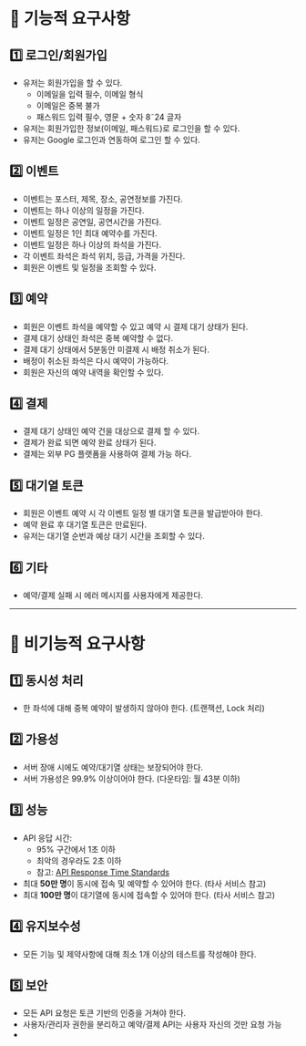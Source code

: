 # 📌 기능적 요구사항

## 1️⃣ 로그인/회원가입
- 유저는 회원가입을 할 수 있다.
  - 이메일을 입력 필수, 이메일 형식
  - 이메일은 중복 불가
  - 패스워드 입력 필수, 영문 + 숫자 8˜24 글자
- 유저는 회원가입한 정보(이메일, 패스워드)로 로그인을 할 수 있다.
- 유저는 Google 로그인과 연동하여 로그인 할 수 있다.

## 2️⃣ 이벤트
- 이벤트는 포스터, 제목, 장소, 공연정보를 가진다.
- 이벤트는 하나 이상의 일정을 가진다.
- 이벤트 일정은 공연일, 공연시간을 가진다.
- 이벤트 일정은 1인 최대 예약수를 가진다.
- 이벤트 일정은 하나 이상의 좌석을 가진다.
- 각 이벤트 좌석은 좌석 위치, 등급, 가격을 가진다.
- 회원은 이벤트 및 일정을 조회할 수 있다.

## 3️⃣ 예약
- 회원은 이벤트 좌석을 예약할 수 있고 예약 시 결제 대기 상태가 된다.
- 결제 대기 상태인 좌석은 중복 예약할 수 없다.
- 결제 대기 상태에서 5분동안 미결제 시 배정 취소가 된다.
- 배정이 취소된 좌석은 다시 예약이 가능하다.
- 회원은 자신의 예약 내역을 확인할 수 있다.

## 4️⃣ 결제
- 결제 대기 상태인 예약 건을 대상으로 결제 할 수 있다.
- 결제가 완료 되면 예약 완료 상태가 된다.
- 결제는 외부 PG 플랫폼을 사용하여 결제 가능 하다.

## 5️⃣ 대기열 토큰
- 회원은 이벤트 예약 시 각 이벤트 일정 별 대기열 토큰을 발급받아야 한다.
- 예약 완료 후 대기열 토큰은 만료된다.
- 유저는 대기열 순번과 예상 대기 시간을 조회할 수 있다.

## 6️⃣ 기타
- 예약/결제 실패 시 에러 메시지를 사용자에게 제공한다.

---

# 📌 비기능적 요구사항

## 1️⃣ 동시성 처리
- 한 좌석에 대해 중복 예약이 발생하지 않아야 한다. (트랜잭션, Lock 처리)

## 2️⃣ 가용성
- 서버 장애 시에도 예약/대기열 상태는 보장되어야 한다.
- 서버 가용성은 99.9% 이상이어야 한다. (다운타임: 월 43분 이하)

## 3️⃣ 성능
- API 응답 시간:
    - 95% 구간에서 1초 이하
    - 최악의 경우라도 2초 이하
    - 참고: [API Response Time Standards](https://odown.com/blog/api-response-time-standards/)
- 최대 **50만 명**이 동시에 접속 및 예약할 수 있어야 한다. (타사 서비스 참고)
- 최대 **100만 명**이 대기열에 동시에 접속할 수 있어야 한다. (타사 서비스 참고)

## 4️⃣ 유지보수성
- 모든 기능 및 제약사항에 대해 최소 1개 이상의 테스트를 작성해야 한다.

## 5️⃣ 보안
- 모든 API 요청은 토큰 기반의 인증을 거쳐야 한다.
- 사용자/관리자 권한을 분리하고 예약/결제 API는 사용자 자신의 것만 요청 가능
- 